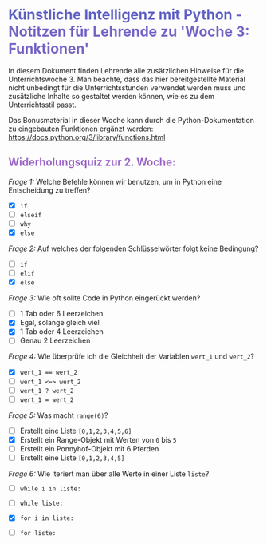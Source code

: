 # **<span style="color: #6162C5;">Künstliche Intelligenz mit Python</span>  <span style="color: #7865C6;"> - Notitzen für Lehrende zu 'Woche 3: Funktionen'</span>** 
In diesem Dokument finden Lehrende alle zusätzlichen Hinweise für die Unterrichtswoche 3. Man beachte, dass das hier bereitgestellte Material nicht unbedingt für die Unterrichtsstunden verwendet werden muss und zusätzliche Inhalte so gestaltet werden können, wie es zu dem Unterrichtsstil passt. 

Das Bonusmaterial in dieser Woche kann durch die Python-Dokumentation zu eingebauten Funktionen ergänzt werden: https://docs.python.org/3/library/functions.html

## <span style="color: #9C68C8;">Widerholungsquiz zur 2. Woche:</span>

*Frage 1:* Welche Befehle können wir benutzen, um in Python eine Entscheidung zu treffen?
- [x] `if`
- [ ] `elseif`
- [ ] `why`
- [x] `else`

*Frage 2:* Auf welches der folgenden Schlüsselwörter folgt keine Bedingung?
- [ ] `if`
- [ ] `elif`
- [x] `else`

*Frage 3:* Wie oft sollte Code in Python eingerückt werden? 
- [ ] 1 Tab oder 6 Leerzeichen
- [x] Egal, solange gleich viel
- [x] 1 Tab oder 4 Leerzeichen
- [ ] Genau 2 Leerzeichen

*Frage 4:* Wie überprüfe ich die Gleichheit der Variablen `wert_1` und `wert_2`?
- [x] `wert_1 == wert_2`
- [ ] `wert_1 <=> wert_2`
- [ ] `wert_1 ? wert_2`
- [ ] `wert_1 = wert_2`

*Frage 5:* Was macht `range(6)`?
- [ ] Erstellt eine Liste `[0,1,2,3,4,5,6]`
- [x] Erstellt ein Range-Objekt mit Werten von `0` bis `5`
- [ ] Erstellt ein Ponnyhof-Objekt mit 6 Pferden
- [ ] Erstellt eine Liste `[0,1,2,3,4,5]`

*Frage 6:* Wie iteriert man über alle Werte in einer Liste `liste`?
- [ ] `while i in liste:`
- [ ] `while liste:`
- [x] `for i in liste:`
- [ ] `for liste:`

